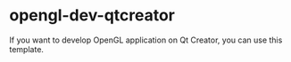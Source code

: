 # opengl-dev-qtcreator
If you want to develop OpenGL application on Qt Creator, you can use this template.
